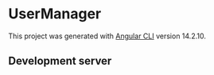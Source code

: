 # UserManager

This project was generated with [Angular CLI](https://github.com/angular/angular-cli) version 14.2.10.

## Development server
